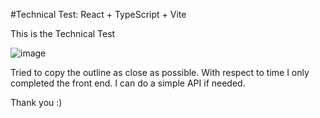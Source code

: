 #Technical Test: React + TypeScript + Vite

This is the Technical Test 

![image](https://github.com/michaelshirley1/BlackPearlTechTest/assets/80654349/48d4fe4d-2146-4bc1-b711-88dc7975feb5)

Tried to copy the outline as close as possible. With respect to time I only completed the front end. I can do a simple API if needed.

Thank you :)
